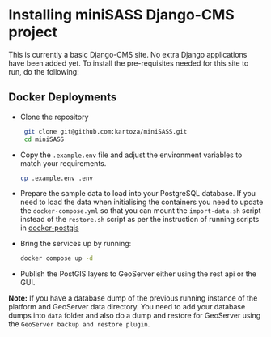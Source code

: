 # Installing miniSASS Django-CMS project

This is currently a basic Django-CMS site. No extra Django applications have been added yet. 
To install the pre-requisites needed for this site to run, do the following:

## Docker Deployments

* Clone the repository

    ```bash
     git clone git@github.com:kartoza/miniSASS.git
     cd miniSASS
    ```

* Copy the `.example.env` file and adjust the environment variables to match your requirements.

    ```bash
    cp .example.env .env
    ```

* Prepare the sample data to load into your PostgreSQL database. If you need to load
the data when initialising the containers you need to update the `docker-compose.yml`
so that you can mount the `import-data.sh` script instead of the `restore.sh`
script as per the instruction of running scripts in [docker-postgis](https://github.com/kartoza/docker-postgis#running-sql-scripts-on-container-startup)
* Bring the services up by running:

    ```bash
    docker compose up -d
    ```

* Publish the PostGIS layers to GeoServer either using the rest api or the GUI.

**Note:** If you have a database dump of the previous running instance of the platform
and GeoServer data directory. You need to add your database dumps into `data`
folder and also do a dump and restore for GeoServer using the
`GeoServer backup and restore plugin`.
